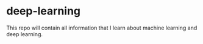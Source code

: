 # deep-learning
This repo will contain all information that I learn about machine learning and deep learning.
